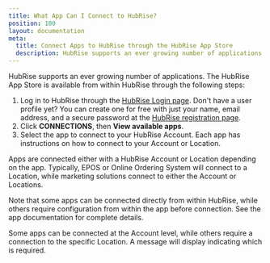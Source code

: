 ```yaml
---
title: What App Can I Connect to HubRise?
position: 100
layout: documentation
meta:
  title: Connect Apps to HubRise through the HubRise App Store
  description: HubRise supports an ever growing number of applications. The HubRise App Store is available from the HubRise back office. Select the app and see instructions.
---
```


HubRise supports an ever growing number of applications. The HubRise App Store is available from within HubRise through the following steps:

1. Log in to HubRise through the [HubRise Login page](https://manager.hubrise.com/login). Don't have a user profile yet? You can create one for free with just your name, email address, and a secure password at the [HubRise registration page](https://manager.hubrise.com/signup).
2. Click **CONNECTIONS**, then **View available apps**.
3. Select the app to connect to your HubRise Account. Each app has instructions on how to connect to your Account or Location.

Apps are connected either with a HubRise Account or Location depending on the app. Typically, EPOS or Online Ordering System will connect to a Location, while marketing solutions connect to either the Account or Locations.

Note that some apps can be connected directly from within HubRise, while others require configuration from within the app before connection. See the app documentation for complete details.

Some apps can be connected at the Account level, while others require a connection to the specific Location. A message will display indicating which is required.
